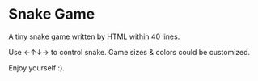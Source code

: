 # Snake Game

A tiny snake game written by HTML within 40 lines.

Use ←↑↓→ to control snake. Game sizes & colors could be customized. 

Enjoy yourself :).
